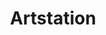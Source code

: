 ---
thumbnail: https://via.placeholder.com/256x144
icon: fa-artstation
title: Artstation
description: Some graphic and 3D related projects...
link: https://artstation.com
---